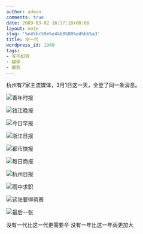 ```yaml
---
author: admin
comments: true
date: 2009-03-02 16:17:18+00:00
layout: note
slug: '%e4%bc%9e%e4%b8%80%e4%bb%a3'
title: 伞一代
wordpress_id: 1949
tags:
- 写不如转
- 媒体
- 摄影
---
```


杭州有7家主流媒体，3月1日这一天，全登了同一条消息。

![青年时报](http://farm4.static.flickr.com/3584/3323141964_991f47374d_m.jpg)

![钱江晚报](http://farm4.static.flickr.com/3538/3323137018_b4b1867664_m.jpg)

![今日早报](http://farm4.static.flickr.com/3595/3322304627_81a69ab882_m.jpg)

![浙江日报](http://farm4.static.flickr.com/3568/3323136914_dfc35dc336_m.jpg)

![都市快报](http://farm4.static.flickr.com/3627/3322309405_a497120b17_m.jpg)

![每日商报](http://farm4.static.flickr.com/3611/3323141614_6242548807_m.jpg)

![杭州日报](http://farm4.static.flickr.com/3635/3323136812_5e3cdb68f6_m.jpg)

![雨中求职](http://farm4.static.flickr.com/3567/3322307707_3176da3a5b.jpg?v=0)

![这张要得荷赛](http://farm4.static.flickr.com/3560/3322309099_d1c2ab9acb.jpg?v=0)

![最后一张](http://farm4.static.flickr.com/3550/3322308323_cc1fcbc3a6.jpg?v=0)

没有一代比这一代更需要伞
没有一年比这一年雨更加大

